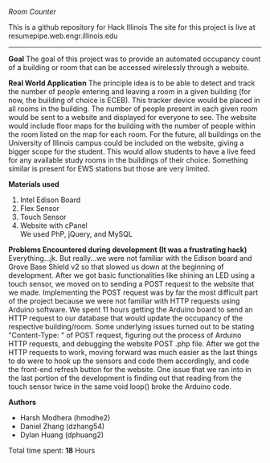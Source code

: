 *Room Counter*

This is a github repository for Hack Illinois
The site for this project is live at <a> resumepipe.web.engr.illinois.edu </a>
_____________________________________________

**Goal**
  The goal of this project was to provide an automated occupancy count of a building or room that can be accessed wirelessly through a website.

**Real World Application**
  The principle idea is to be able to detect and track the number of people entering and leaving a room in a given building (for now, the building of choice is ECEB). This tracker device would be placed in all rooms in the building. The number of people present in each given room would be sent to a website and displayed for everyone to see. The website would include floor maps for the building with the number of people within the room listed on the map for each room. For the future, all buildings on the University of Illinois campus could be included on the website, giving a bigger scope for the student. This would allow students to have a live feed for any available study rooms in the buildings of their choice. Something similar is present for EWS stations but those are very limited.

**Materials used**
<ol>
  <li> Intel Edison Board </li>
  <li> Flex Sensor </li>
  <li> Touch Sensor </li>
  <li> Website with cPanel </li>
  We used PhP, jQuery, and MySQL
</ol>

**Problems Encountered during development (It was a frustrating hack)**
  Everything...jk. But really...we were not familiar with the Edison board and Grove Base Shield v2 so that slowed us down at the beginning of development. After we got basic functionalities like shining an LED using a touch sensor, we moved on to sending a POST request to the website that we made. Implementing the POST request was by far the most difficult part of the project because we were not familiar with HTTP requests using Arduino software. We spent 11 hours getting the Arduino board to send an HTTP request to our database that would update the occupancy of the respective building/room. Some underlying issues turned out to be stating "Content-Type: " of POST request, figuring out the process of Arduino HTTP requests, and debugging the website POST .php file. After we got the HTTP requests to work, moving forward was much easier as the last things to do were to hook up the sensors and code them accordingly, and code the front-end refresh button for the website. One issue that we ran into in the last portion of the development is finding out that reading from the touch sensor twice in the same void loop() broke the Arduino code.

**Authors**
<ul>
    <li> Harsh Modhera (hmodhe2) </li>
    <li> Daniel Zhang (dzhang54) </li>
    <li> Dylan Huang (dphuang2) </li>
</ul>

Total time spent: **18** Hours
